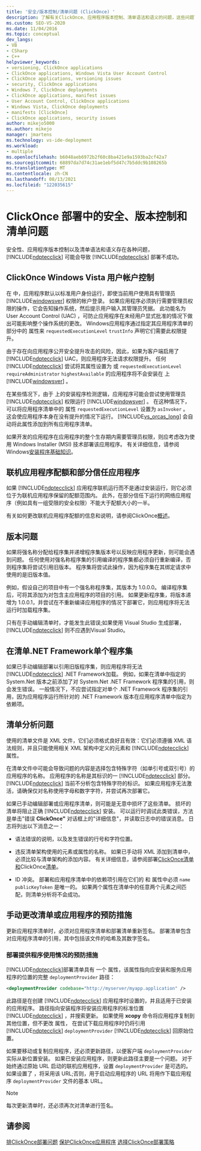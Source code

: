 ```yaml
---
title: '安全/版本控制/清单问题 (ClickOnce) '
description: 了解有关ClickOnce、应用程序版本控制、清单语法和语义的问题，这些问题可能导致ClickOnce部署不成功。
ms.custom: SEO-VS-2020
ms.date: 11/04/2016
ms.topic: conceptual
dev_langs:
- VB
- CSharp
- C++
helpviewer_keywords:
- versioning, ClickOnce applications
- ClickOnce applications, Windows Vista User Account Control
- ClickOnce applications, versioning issues
- security, ClickOnce applications
- Windows 7, ClickOnce deployments
- ClickOnce applications, manifest issues
- User Account Control, ClickOnce applications
- Windows Vista, ClickOnce deployments
- manifests [ClickOnce]
- ClickOnce applications, security issues
author: mikejo5000
ms.author: mikejo
manager: jmartens
ms.technology: vs-ide-deployment
ms.workload:
- multiple
ms.openlocfilehash: b6048aeb6972b2f60c8ba421e9a1593ba2cf42a7
ms.sourcegitcommit: 68897da7d74c31ae1ebf5d47c7b5ddc9b108265b
ms.translationtype: MT
ms.contentlocale: zh-CN
ms.lasthandoff: 08/13/2021
ms.locfileid: "122035615"
---
```

# <a name="security-versioning-and-manifest-issues-in-clickonce-deployments"></a>ClickOnce 部署中的安全、版本控制和清单问题

安全性、应用程序版本控制以及清单语法和语义存在各种问题， [!INCLUDE[ndptecclick](../deployment/includes/ndptecclick_md.md)] 可能会导致 [!INCLUDE[ndptecclick](../deployment/includes/ndptecclick_md.md)] 部署不成功。

## <a name="clickonce-and-windows-vista-user-account-control"></a>ClickOnce Windows Vista 用户帐户控制

在 中，应用程序默认以标准用户身份运行，即使当前用户使用具有管理员 [!INCLUDE[windowsver](../deployment/includes/windowsver_md.md)] 权限的帐户登录。 如果应用程序必须执行需要管理员权限的操作，它会告知操作系统，然后提示用户输入其管理员凭据。 此功能名为 User Account Control (UAC) ，可防止应用程序在未经用户显式批准的情况下做出可能影响整个操作系统的更改。 Windows应用程序通过指定其应用程序清单的 部分中的 属性来 `requestedExecutionLevel` `trustInfo` 声明它们需要此权限提升。

由于存在向应用程序公开安全提升攻击的风险，因此，如果为客户端启用了 [!INCLUDE[ndptecclick](../deployment/includes/ndptecclick_md.md)] UAC，则应用程序无法请求权限提升。 任何 [!INCLUDE[ndptecclick](../deployment/includes/ndptecclick_md.md)] 尝试将其属性设置为 或 `requestedExecutionLevel` `requireAdministrator` `highestAvailable` 的应用程序将不会安装在 上 [!INCLUDE[windowsver](../deployment/includes/windowsver_md.md)] 。

在某些情况下，由于 上的安装程序检测逻辑，应用程序可能会尝试使用管理员 [!INCLUDE[ndptecclick](../deployment/includes/ndptecclick_md.md)] 权限运行 [!INCLUDE[windowsver](../deployment/includes/windowsver_md.md)] 。 在这种情况下，可以将应用程序清单中的 属性 `requestedExecutionLevel` 设置为 `asInvoker` 。 这会使应用程序本身在没有提升的情况下运行。 [!INCLUDE[vs_orcas_long](../debugger/includes/vs_orcas_long_md.md)] 会自动将此属性添加到所有应用程序清单。

如果开发的应用程序在应用程序的整个生存期内需要管理员权限，则应考虑改为使用 Windows Installer (MSI) 技术部署该应用程序。 有关详细信息，请参阅 Windows[安装程序基础知识](../extensibility/internals/windows-installer-basics.md)。

## <a name="online-application-quotas-and-partial-trust-applications"></a>联机应用程序配额和部分信任应用程序

如果 [!INCLUDE[ndptecclick](../deployment/includes/ndptecclick_md.md)] 应用程序联机运行而不是通过安装运行，则它必须位于为联机应用程序保留的配额范围内。 此外，在部分信任下运行的网络应用程序（例如具有一组受限的安全权限）不能大于配额大小的一半。

有关如何更改联机应用程序配额的信息和说明，请参阅ClickOnce[概述](../deployment/clickonce-cache-overview.md)。

## <a name="versioning-issues"></a>版本问题

如果将强名称分配给程序集并递增程序集版本号以反映应用程序更新，则可能会遇到问题。 任何使用对强名称程序集的引用编译的程序集都必须自行重新编译，否则程序集将尝试引用旧版本。 程序集将尝试此操作，因为程序集在其绑定请求中使用的是旧版本值。

例如，假设自己的项目中有一个强名称程序集，其版本为 1.0.0.0。 编译程序集后，可将其添加为对包含主应用程序的项目的引用。 如果更新程序集，将版本递增为 1.0.0.1，并尝试在不重新编译应用程序的情况下部署它，则应用程序将无法运行时加载程序集。

只有在手动编辑清单时，才能发生此错误;如果使用 Visual Studio 生成部署， [!INCLUDE[ndptecclick](../deployment/includes/ndptecclick_md.md)] 则不应遇到Visual Studio。

## <a name="specify-individual-net-framework-assemblies-in-the-manifest"></a>在清单.NET Framework单个程序集

如果已手动编辑部署以引用旧版程序集，则应用程序将无法 [!INCLUDE[ndptecclick](../deployment/includes/ndptecclick_md.md)] .NET Framework加载。 例如，如果在清单中指定的 System.Net 版本之前添加了对 System.Net .NET Framework 程序集的引用，则会发生错误。 一般情况下，不应尝试指定对单个 .NET Framework 程序集的引用，因为应用程序运行所针对的 .NET Framework 版本在应用程序清单中指定为依赖项。

## <a name="manifest-parsing-issues"></a>清单分析问题

使用的清单文件是 XML 文件，它们必须格式良好且有效：它们必须遵循 XML 语法规则，并且只能使用相关 XML 架构中定义的元素和 [!INCLUDE[ndptecclick](../deployment/includes/ndptecclick_md.md)] 属性。

在清单文件中可能会导致问题的内容是选择包含特殊字符（如单引号或双引号）的应用程序的名称。 应用程序的名称是其标识的一 [!INCLUDE[ndptecclick](../deployment/includes/ndptecclick_md.md)] 部分。 [!INCLUDE[ndptecclick](../deployment/includes/ndptecclick_md.md)] 当前不分析包含特殊字符的标识。 如果应用程序无法激活，请确保仅对名称使用字母和数字字符，并尝试再次部署它。

如果已手动编辑部署或应用程序清单，则可能是无意中损坏了这些清单。 损坏的清单将阻止正确 [!INCLUDE[ndptecclick](../deployment/includes/ndptecclick_md.md)] 安装。 可以运行时调试此类错误，方法是单击"错误 **ClickOnce"** 对话框上的"详细信息"，并读取日志中的错误消息。 日志将列出以下消息之一：

- 语法错误的说明，以及发生错误的行号和字符位置。

- 违反清单架构使用的元素或属性的名称。 如果已手动将 XML 添加到清单中，必须比较与清单架构的添加内容。 有关详细信息，请参阅部署[ClickOnce清单和](../deployment/clickonce-deployment-manifest.md)ClickOnce[清单](../deployment/clickonce-application-manifest.md)。

- ID 冲突。 部署和应用程序清单中的依赖项引用在它们的 和 属性中必须 `name` `publicKeyToken` 是唯一的。 如果两个属性在清单中的任意两个元素之间匹配，则清单分析将不会成功。

## <a name="precautions-when-manually-changing-manifests-or-applications"></a>手动更改清单或应用程序的预防措施

更新应用程序清单时，必须对应用程序清单和部署清单重新签名。 部署清单包含对应用程序清单的引用，其中包括该文件的哈希及其数字签名。

### <a name="precautions-with-deployment-provider-usage"></a>部署提供程序使用情况的预防措施

[!INCLUDE[ndptecclick](../deployment/includes/ndptecclick_md.md)]部署清单具有 一个 属性，该属性指向应安装和服务应用程序的位置的完整 `deploymentProvider` 路径：

```xml
<deploymentProvider codebase="http://myserver/myapp.application" />
```

此路径是在创建 [!INCLUDE[ndptecclick](../deployment/includes/ndptecclick_md.md)] 应用程序时设置的，并且适用于已安装的应用程序。 路径指向安装程序将安装应用程序的标准位置 [!INCLUDE[ndptecclick](../deployment/includes/ndptecclick_md.md)] ，并搜索更新。 如果使用 **xcopy** 命令将应用程序复制到其他位置，但不更改 属性， 在尝试下载应用程序时仍将引用 [!INCLUDE[ndptecclick](../deployment/includes/ndptecclick_md.md)] `deploymentProvider` [!INCLUDE[ndptecclick](../deployment/includes/ndptecclick_md.md)] 回原始位置。

如果要移动或复制应用程序，还必须更新路径，以便客户端 `deploymentProvider` 实际从新位置安装。 如果已安装应用程序，则更新此路径主要是一个问题。 对于始终通过原始 URL 启动的联机应用程序，设置 `deploymentProvider` 是可选的。 如果设置了 ，将采用该 URL;否则，用于启动应用程序的 URL 将用作下载应用程序 `deploymentProvider` 文件的基本 URL。

> [!NOTE]
> 每次更新清单时，还必须再次对清单进行签名。

## <a name="see-also"></a>请参阅

[排ClickOnce部署问题](../deployment/troubleshooting-clickonce-deployments.md) 
[保护ClickOnce应用程序](../deployment/securing-clickonce-applications.md) 
[选择ClickOnce部署策略](../deployment/choosing-a-clickonce-deployment-strategy.md)
